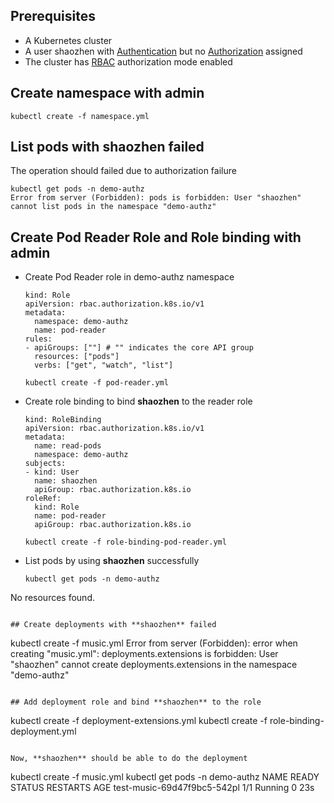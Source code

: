 ## Prerequisites

* A Kubernetes cluster
* A user shaozhen with [Authentication](https://kubernetes.io/docs/admin/authentication) but no [Authorization](https://kubernetes.io/docs/admin/authorization/) assigned
* The cluster has [RBAC](https://kubernetes.io/docs/admin/authorization/rbac/) authorization mode enabled

## Create namespace with **admin**

```
kubectl create -f namespace.yml
```

## List pods with **shaozhen** failed

The operation should failed due to authorization failure

```
kubectl get pods -n demo-authz
Error from server (Forbidden): pods is forbidden: User "shaozhen" cannot list pods in the namespace "demo-authz"
```

## Create Pod Reader Role and Role binding with **admin**

* Create Pod Reader role in demo-authz namespace

  ```
  kind: Role
  apiVersion: rbac.authorization.k8s.io/v1
  metadata:
    namespace: demo-authz
    name: pod-reader
  rules:
  - apiGroups: [""] # "" indicates the core API group
    resources: ["pods"]
    verbs: ["get", "watch", "list"]
  ```

  ```
  kubectl create -f pod-reader.yml
  ```

* Create role binding to bind **shaozhen** to the reader role

  ```
  kind: RoleBinding
  apiVersion: rbac.authorization.k8s.io/v1
  metadata:
    name: read-pods
    namespace: demo-authz
  subjects:
  - kind: User
    name: shaozhen
    apiGroup: rbac.authorization.k8s.io
  roleRef:
    kind: Role
    name: pod-reader
    apiGroup: rbac.authorization.k8s.io  
  ```

  ```
  kubectl create -f role-binding-pod-reader.yml
  ```

* List pods by using **shaozhen** successfully

  ```
  kubectl get pods -n demo-authz
No resources found.
  ```

## Create deployments with **shaozhen** failed

  ```
  kubectl create -f music.yml
Error from server (Forbidden): error when creating "music.yml": deployments.extensions is forbidden: User "shaozhen" cannot create deployments.extensions in the namespace "demo-authz"
  ```

## Add deployment role and bind **shaozhen** to the role

  ```
  kubectl create -f deployment-extensions.yml
  kubectl create -f role-binding-deployment.yml
  ```

  Now, **shaozhen** should be able to do the deployment
  ```
  kubectl create -f music.yml
  kubectl get pods -n demo-authz
NAME                          READY     STATUS        RESTARTS   AGE
test-music-69d47f9bc5-542pl   1/1       Running       0          23s
  ```
